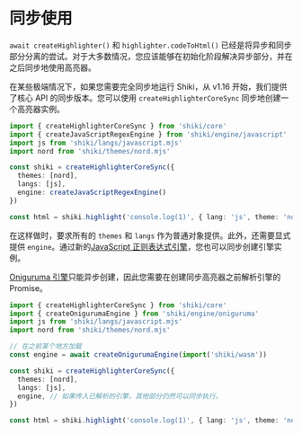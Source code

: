 # 同步使用

`await createHighlighter()` 和 `highlighter.codeToHtml()` 已经是将异步和同步部分分离的尝试。对于大多数情况，您应该能够在初始化阶段解决异步部分，并在之后同步地使用高亮器。

在某些极端情况下，如果您需要完全同步地运行 Shiki，从 v1.16 开始，我们提供了核心 API 的同步版本。您可以使用 `createHighlighterCoreSync` 同步地创建一个高亮器实例。

```ts
import { createHighlighterCoreSync } from 'shiki/core'
import { createJavaScriptRegexEngine } from 'shiki/engine/javascript'
import js from 'shiki/langs/javascript.mjs'
import nord from 'shiki/themes/nord.mjs'

const shiki = createHighlighterCoreSync({
  themes: [nord],
  langs: [js],
  engine: createJavaScriptRegexEngine()
})

const html = shiki.highlight('console.log(1)', { lang: 'js', theme: 'nord' })
```

在这样做时，要求所有的 `themes` 和 `langs` 作为普通对象提供。此外，还需要显式提供 `engine`。通过新的[JavaScript 正则表达式引擎](/guide/regex-engines#javascript-regexp-engine-experimental)，您也可以同步创建引擎实例。

[Oniguruma 引擎](/guide/regex-engines#oniguruma-engine)只能异步创建，因此您需要在创建同步高亮器之前解析引擎的 Promise。

```ts
import { createHighlighterCoreSync } from 'shiki/core'
import { createOnigurumaEngine } from 'shiki/engine/oniguruma'
import js from 'shiki/langs/javascript.mjs'
import nord from 'shiki/themes/nord.mjs'

// 在之前某个地方加载
const engine = await createOnigurumaEngine(import('shiki/wasm'))

const shiki = createHighlighterCoreSync({
  themes: [nord],
  langs: [js],
  engine, // 如果传入已解析的引擎，其他部分仍然可以同步执行。
})

const html = shiki.highlight('console.log(1)', { lang: 'js', theme: 'nord' })
```

